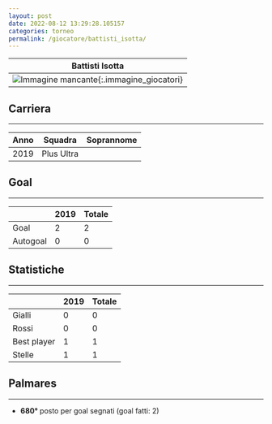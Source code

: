 ```yaml
---
layout: post
date: 2022-08-12 13:29:28.105157
categories: torneo
permalink: /giocatore/battisti_isotta/
---
```

<link rel='stylesheets' href='./../assets/giocatori.css'>

| Battisti Isotta |
|:-----:|
| ![Immagine mancante]('./../../assets/giocatori/battisti_isotta.png){:.immagine_giocatori} |


## Carriera
----

|Anno|Squadra|Soprannome|
|:---:|---|---|
|2019|Plus Ultra||


## Goal
----

| |2019| Totale |
|---|---|---|
|Goal|2|2|
|Autogoal|0|0|


## Statistiche
----

| |2019| Totale |
|---|---|---|
|Gialli|0|0|
|Rossi|0|0|
|Best player|1|1|
|Stelle|1|1|


## Palmares
----

- **680°** posto per goal segnati (goal fatti: 2)
